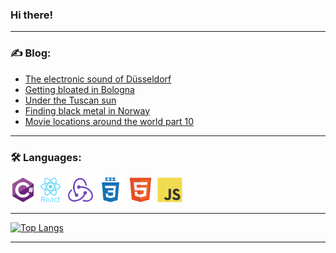 ### Hi there!

---

### :writing_hand: Blog:

<!-- BLOG-POST-LIST:START -->
- [The electronic sound of Düsseldorf](https://minkmachine.reine.se/2025/07/the-electronic-sound-of-dusseldorf/)
- [Getting bloated in Bologna](https://minkmachine.reine.se/2025/04/getting-bloated-in-bologna/)
- [Under the Tuscan sun](https://minkmachine.reine.se/2025/04/under-the-tuscan-sun/)
- [Finding black metal in Norway](https://minkmachine.reine.se/2025/03/finding-black-metal-in-norway/)
- [Movie locations around the world part 10](https://minkmachine.reine.se/2025/01/movie-locations-around-the-world-part-10/)
<!-- BLOG-POST-LIST:END -->

---

### :hammer_and_wrench: Languages:

<div>
  <img src="https://github.com/devicons/devicon/blob/master/icons/csharp/csharp-original.svg" title="C#" **alt="C#" width="40" height="40"/>
  <img src="https://github.com/devicons/devicon/blob/master/icons/react/react-original-wordmark.svg" title="React" alt="React" width="40" height="40"/>&nbsp;
  <img src="https://github.com/devicons/devicon/blob/master/icons/redux/redux-original.svg" title="Redux" alt="Redux " width="40" height="40"/>&nbsp;
  <img src="https://github.com/devicons/devicon/blob/master/icons/css3/css3-plain-wordmark.svg"  title="CSS3" alt="CSS" width="40" height="40"/>&nbsp;
  <img src="https://github.com/devicons/devicon/blob/master/icons/html5/html5-original.svg" title="HTML5" alt="HTML" width="40" height="40"/>&nbsp;
  <img src="https://github.com/devicons/devicon/blob/master/icons/javascript/javascript-original.svg" title="JavaScript" alt="JavaScript" width="40" height="40"/>&nbsp;
</div>

---

[![Top Langs](https://github-readme-stats.vercel.app/api/top-langs/?username=reilar&layout=compact&theme=vision-friendly-dark)](https://github.com/reilar/github-readme-stats)

---

<div><img src="https://komarev.com/ghpvc/?username=reilar&style=flat-square&color=blue" alt=""/></div>

<!--

- 🔭 I’m currently working on ...
- 🌱 I’m currently learning ...
- 👯 I’m looking to collaborate on ...
- 🤔 I’m looking for help with ...
- 💬 Ask me about ...
- 📫 How to reach me: ...
- 😄 Pronouns: ...
- ⚡ Fun fact: ...
-->
